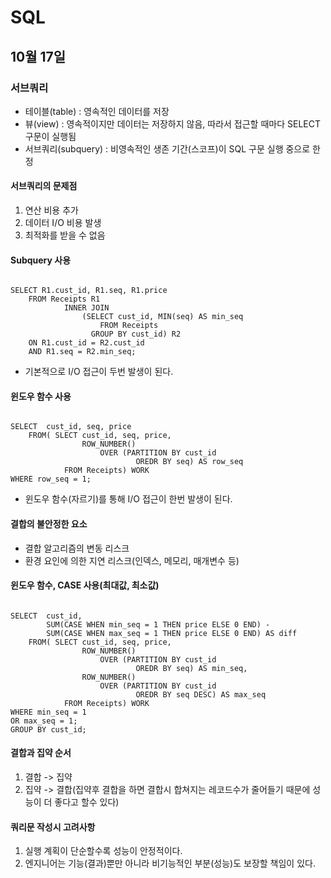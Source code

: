 # SQL

## 10월 17일

### 서브쿼리

* 테이블(table) : 영속적인 데이터를 저장
* 뷰(view) : 영속적이지만 데이터는 저장하지 않음, 따라서 접근할 때마다 SELECT 구문이 실행됨
* 서브쿼리(subquery) : 비영속적인 생존 기간(스코프)이 SQL 구문 실행 중으로 한정

#### 서브쿼리의 문제점
1. 연산 비용 추가
2. 데이터 I/O 비용 발생
3. 최적화를 받을 수 없음

#### Subquery 사용
<pre><code>
SELECT R1.cust_id, R1.seq, R1.price
	FROM Receipts R1
			INNER JOIN
				(SELECT cust_id, MIN(seq) AS min_seq
					FROM Receipts
				  GROUP BY cust_id) R2
	ON R1.cust_id = R2.cust_id
    AND R1.seq = R2.min_seq;
</pre></code>
* 기본적으로 I/O 접근이 두번 발생이 된다.


#### 윈도우 함수 사용
<pre><code>
SELECT  cust_id, seq, price
	FROM( SLECT cust_id, seq, price,
				ROW_NUMBER()
					OVER (PARTITION BY cust_id
							OREDR BY seq) AS row_seq
		    FROM Receipts) WORK
WHERE row_seq = 1;
</pre></code>
* 윈도우 함수(자르기)를 통해 I/O 접근이 한번 발생이 된다. 

#### 결합의 불안정한 요소
* 결합 알고리즘의 변동 리스크
* 환경 요인에 의한 지연 리스크(인덱스, 메모리, 매개변수 등)

#### 윈도우 함수, CASE 사용(최대값, 최소값)
<pre><code>
SELECT  cust_id, 
		SUM(CASE WHEN min_seq = 1 THEN price ELSE 0 END) -
		SUM(CASE WHEN max_seq = 1 THEN price ELSE 0 END) AS diff
	FROM( SLECT cust_id, seq, price,
				ROW_NUMBER()
					OVER (PARTITION BY cust_id
							OREDR BY seq) AS min_seq,
				ROW_NUMBER()
					OVER (PARTITION BY cust_id
							OREDR BY seq DESC) AS max_seq
		    FROM Receipts) WORK
WHERE min_seq = 1
OR max_seq = 1;
GROUP BY cust_id;
</pre></code>

#### 결합과 집약 순서
1. 결합 -> 집약
2. 집약 -> 결합(집약후 결합을 하면 결합시 합쳐지는 레코드수가 줄어들기 때문에 성능이 더 좋다고 할수 있다)

#### 쿼리문 작성시 고려사항
1. 실행 계획이 단순할수록 성능이 안정적이다.
2. 엔지니어는 기능(결과)뿐만 아니라 비기능적인 부분(성능)도 보장할 책임이 있다.

